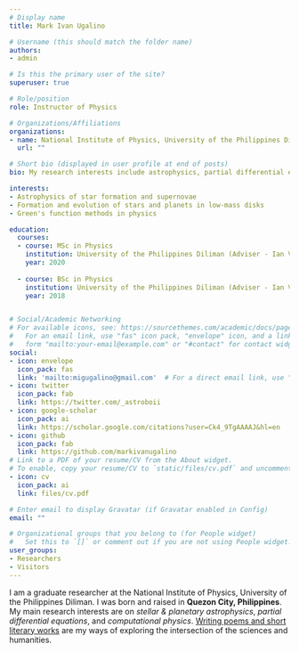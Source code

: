 ```yaml
---
# Display name
title: Mark Ivan Ugalino

# Username (this should match the folder name)
authors:
- admin

# Is this the primary user of the site?
superuser: true

# Role/position
role: Instructor of Physics

# Organizations/Affiliations
organizations:
- name: National Institute of Physics, University of the Philippines Diliman
  url: ""

# Short bio (displayed in user profile at end of posts)
bio: My research interests include astrophysics, partial differential equations and fluid modelling.

interests:
- Astrophysics of star formation and supernovae
- Formation and evolution of stars and planets in low-mass disks
- Green's function methods in physics

education:
  courses:
  - course: MSc in Physics
    institution: University of the Philippines Diliman (Adviser - Ian Vega, PhD)
    year: 2020
    
  - course: BSc in Physics 
    institution: University of the Philippines Diliman (Adviser - Ian Vega, PhD)
    year: 2018


# Social/Academic Networking
# For available icons, see: https://sourcethemes.com/academic/docs/page-builder/#icons
#   For an email link, use "fas" icon pack, "envelope" icon, and a link in the
#   form "mailto:your-email@example.com" or "#contact" for contact widget.
social:
- icon: envelope
  icon_pack: fas
  link: 'mailto:migugalino@gmail.com'  # For a direct email link, use "mailto:test@example.org".
- icon: twitter
  icon_pack: fab
  link: https://twitter.com/_astroboii
- icon: google-scholar
  icon_pack: ai
  link: https://scholar.google.com/citations?user=Ck4_9TgAAAAJ&hl=en
- icon: github
  icon_pack: fab
  link: https://github.com/markivanugalino
# Link to a PDF of your resume/CV from the About widget.
# To enable, copy your resume/CV to `static/files/cv.pdf` and uncomment the lines below.
- icon: cv
  icon_pack: ai
  link: files/cv.pdf

# Enter email to display Gravatar (if Gravatar enabled in Config)
email: ""

# Organizational groups that you belong to (for People widget)
#   Set this to `[]` or comment out if you are not using People widget.
user_groups:
- Researchers
- Visitors
---
```


I am a graduate researcher at the National Institute of Physics, University of the Philippines Diliman. I was born and raised in **Quezon City, Philippines**. My main research interests are on _stellar & planetary astrophysics_, _partial differential equations_, and _computational physics_. [Writing poems and short literary works](https://migugalino.wixsite.com/markugalino/poems) are my ways of exploring the intersection of the sciences and humanities.


